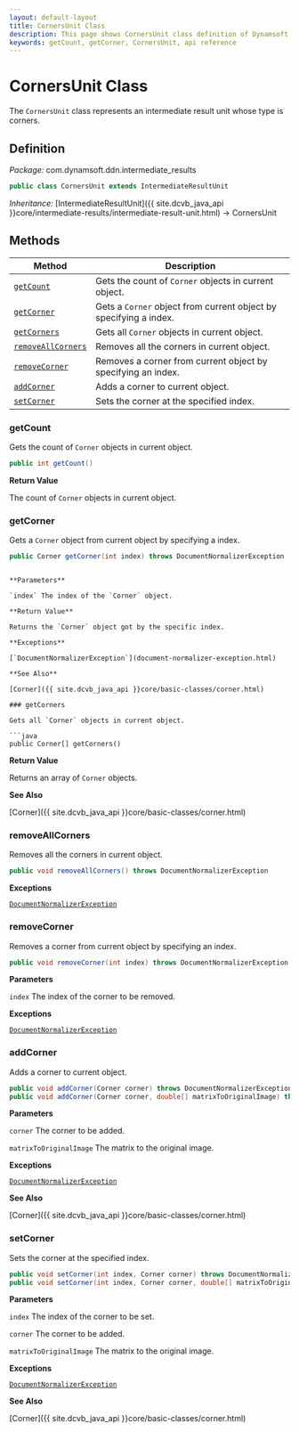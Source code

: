 ```yaml
---
layout: default-layout
title: CornersUnit Class
description: This page shows CornersUnit class definition of Dynamsoft Document Normalizer SDK Java Edition.
keywords: getCount, getCorner, CornersUnit, api reference
---
```


# CornersUnit Class

The `CornersUnit` class represents an intermediate result unit whose type is corners.

## Definition

*Package:* com.dynamsoft.ddn.intermediate_results

```java
public class CornersUnit extends IntermediateResultUnit
```

*Inheritance:* [IntermediateResultUnit]({{ site.dcvb_java_api }}core/intermediate-results/intermediate-result-unit.html) -> CornersUnit

## Methods

| Method | Description |
|--------|-------------|
| [`getCount`](#getcount) | Gets the count of `Corner` objects in current object.|
| [`getCorner`](#getcorner) | Gets a `Corner` object from current object by specifying a index. |
| [`getCorners`](#getcorners) | Gets all `Corner` objects in current object. |
| [`removeAllCorners`](#removeallcorners) | Removes all the corners in current object. |
| [`removeCorner`](#removecorner) | Removes a corner from current object by specifying an index. |
| [`addCorner`](#addcorner) | Adds a corner to current object. |
| [`setCorner`](#setcorner) | Sets the corner at the specified index. |

### getCount

Gets the count of `Corner` objects in current object.

```java
public int getCount()
```

**Return Value**

The count of `Corner` objects in current object.

### getCorner

Gets a `Corner` object from current object by specifying a index.

```java
public Corner getCorner(int index) throws DocumentNormalizerException
```
```

**Parameters**

`index` The index of the `Corner` object.

**Return Value**

Returns the `Corner` object got by the specific index.

**Exceptions**

[`DocumentNormalizerException`](document-normalizer-exception.html)

**See Also**

[Corner]({{ site.dcvb_java_api }}core/basic-classes/corner.html)

### getCorners

Gets all `Corner` objects in current object.

```java
public Corner[] getCorners()
```

**Return Value**

Returns an array of `Corner` objects.

**See Also**

[Corner]({{ site.dcvb_java_api }}core/basic-classes/corner.html)

### removeAllCorners

Removes all the corners in current object.

```java
public void removeAllCorners() throws DocumentNormalizerException
```

**Exceptions**

[`DocumentNormalizerException`](document-normalizer-exception.html)

### removeCorner

Removes a corner from current object by specifying an index.

```java
public void removeCorner(int index) throws DocumentNormalizerException
```

**Parameters**

`index` The index of the corner to be removed.

**Exceptions**

[`DocumentNormalizerException`](document-normalizer-exception.html)

### addCorner

Adds a corner to current object.

```java
public void addCorner(Corner corner) throws DocumentNormalizerException
public void addCorner(Corner corner, double[] matrixToOriginalImage) throws DocumentNormalizerException
```

**Parameters**

`corner` The corner to be added.

`matrixToOriginalImage` The matrix to the original image.

**Exceptions**

[`DocumentNormalizerException`](document-normalizer-exception.html)

**See Also**

[Corner]({{ site.dcvb_java_api }}core/basic-classes/corner.html)

### setCorner

Sets the corner at the specified index.

```java
public void setCorner(int index, Corner corner) throws DocumentNormalizerException
public void setCorner(int index, Corner corner, double[] matrixToOriginalImage) throws DocumentNormalizerException
```

**Parameters**

`index` The index of the corner to be set.

`corner` The corner to be added.

`matrixToOriginalImage` The matrix to the original image.

**Exceptions**

[`DocumentNormalizerException`](document-normalizer-exception.html)

**See Also**

[Corner]({{ site.dcvb_java_api }}core/basic-classes/corner.html)

